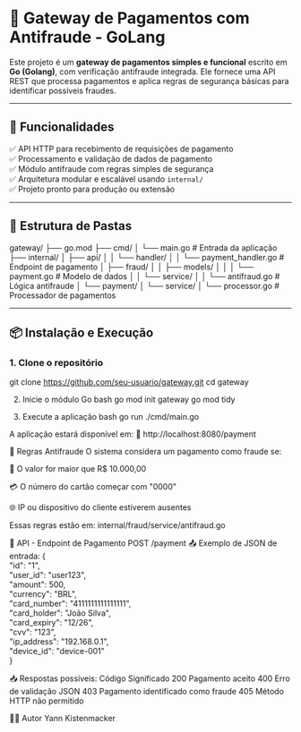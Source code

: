 # 🧾 Gateway de Pagamentos com Antifraude - GoLang

Este projeto é um **gateway de pagamentos simples e funcional** escrito em **Go (Golang)**, com verificação antifraude integrada. Ele fornece uma API REST que processa pagamentos e aplica regras de segurança básicas para identificar possíveis fraudes.

---

## 🚀 Funcionalidades

✅ API HTTP para recebimento de requisições de pagamento  
✅ Processamento e validação de dados de pagamento  
✅ Módulo antifraude com regras simples de segurança  
✅ Arquitetura modular e escalável usando `internal/`  
✅ Projeto pronto para produção ou extensão

---

## 📁 Estrutura de Pastas

gateway/
├── go.mod
├── cmd/
│ └── main.go # Entrada da aplicação
├── internal/
│ ├── api/
│ │ └── handler/
│ │ └── payment_handler.go # Endpoint de pagamento
│ ├── fraud/
│ │ ├── models/
│ │ │ └── payment.go # Modelo de dados
│ │ └── service/
│ │ └── antifraud.go # Lógica antifraude
│ └── payment/
│ └── service/
│ └── processor.go # Processador de pagamentos

---

## 📦 Instalação e Execução

### 1. Clone o repositório


git clone https://github.com/seu-usuario/gateway.git
cd gateway

2. Inicie o módulo Go
bash
go mod init gateway
go mod tidy

3. Execute a aplicação
bash
go run ./cmd/main.go

A aplicação estará disponível em:
📍 http://localhost:8080/payment

🔐 Regras Antifraude
O sistema considera um pagamento como fraude se:

💸 O valor for maior que R$ 10.000,00

💳 O número do cartão começar com "0000"

🌐 IP ou dispositivo do cliente estiverem ausentes

Essas regras estão em:
internal/fraud/service/antifraud.go

📡 API - Endpoint de Pagamento
POST /payment
📤 Exemplo de JSON de entrada:
{\
  "id": "1",\
  "user_id": "user123",\
  "amount": 500,\
  "currency": "BRL",\
  "card_number": "4111111111111111",\
  "card_holder": "João Silva",\
  "card_expiry": "12/26",\
  "cvv": "123",\
  "ip_address": "192.168.0.1",\
  "device_id": "device-001"\
}

📥 Respostas possíveis:
Código	Significado
200	Pagamento aceito
400	Erro de validação JSON
403	Pagamento identificado como fraude
405	Método HTTP não permitido


👨‍💻 Autor
Yann Kistenmacker
